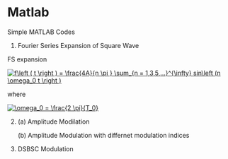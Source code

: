 # Matlab
Simple MATLAB Codes
1. Fourier Series Expansion of Square Wave


FS expansion 

<a href="https://www.codecogs.com/eqnedit.php?latex=f\left&space;(&space;t&space;\right&space;)&space;=&space;\frac{4A}{n&space;\pi&space;}&space;\sum_{n&space;=&space;1,3,5,...}^{\infty}&space;sin\left&space;(n&space;\omega_0&space;t&space;\right&space;)" target="_blank"><img src="https://latex.codecogs.com/gif.latex?f\left&space;(&space;t&space;\right&space;)&space;=&space;\frac{4A}{n&space;\pi&space;}&space;\sum_{n&space;=&space;1,3,5,...}^{\infty}&space;sin\left&space;(n&space;\omega_0&space;t&space;\right&space;)" title="f\left ( t \right ) = \frac{4A}{n \pi } \sum_{n = 1,3,5,...}^{\infty} sin\left (n \omega_0 t \right )" /></a>

where 

<a href="https://www.codecogs.com/eqnedit.php?latex=\omega_0&space;=&space;\frac{2&space;\pi}{T_0}" target="_blank"><img src="https://latex.codecogs.com/gif.latex?\omega_0&space;=&space;\frac{2&space;\pi}{T_0}" title="\omega_0 = \frac{2 \pi}{T_0}" /></a>

2. (a) Amplitude Modilation

   (b) Amplitude Modulation with differnet modulation indices

3. DSBSC Modulation
